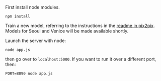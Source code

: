 First install node modules.

    npm install

Train a new model, referring to the instructions in the [readme in pix2pix](https://github.com/phillipi/pix2pix). Models for Seoul and Venice will be made available shortly.

Launch the server with node:

	node app.js
	
then go over to `localhost:5000`. If you want to run it over a different port, then:

    PORT=8090 node app.js

